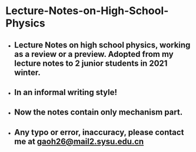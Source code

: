 # Lecture-Notes-on-High-School-Physics
- ## Lecture Notes on high school physics, working as a review or a preview. Adopted from my lecture notes to 2 junior students in 2021 winter.
- ## In an informal writing style!
- ## Now the notes contain only mechanism part.
- ## Any typo or error, inaccuracy, please contact me at gaoh26@mail2.sysu.edu.cn
